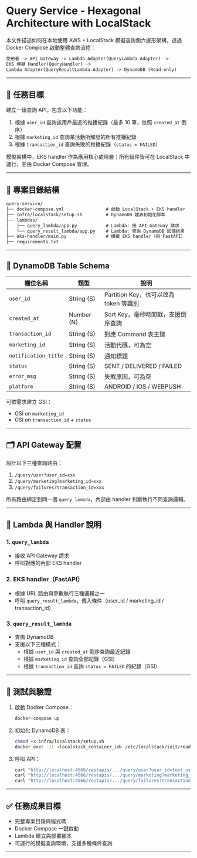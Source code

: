 # Query Service - Hexagonal Architecture with LocalStack

本文件描述如何在本地使用 AWS + LocalStack 模擬查詢側六邊形架構，透過 Docker Compose 啟動整體查詢流程：

```txt
使用者 -> API Gateway -> Lambda Adapter(QueryLambda Adapter) ->
EKS 模擬 Handler(QueryHandler) ->
Lambda Adapter(QueryResultLambda Adapter) -> DynamoDB (Read-only)
```

---

## 🎯 任務目標

建立一組查詢 API，包含以下功能：

1. 根據 `user_id` 查詢該用戶最近的推播紀錄（最多 10 筆，依照 `created_at` 倒序）
2. 根據 `marketing_id` 查詢某活動所觸發的所有推播紀錄
3. 根據 `transaction_id` 查詢失敗的推播紀錄（`status = FAILED`）

模擬架構中，EKS handler 作為應用核心處理層；所有組件皆可在 LocalStack 中運行，並由 Docker Compose 管理。

---

## 🧱 專案目錄結構

```txt
query-service/
├── docker-compose.yml                # 啟動 LocalStack + EKS handler
├── infra/localstack/setup.sh         # DynamoDB 建表初始化腳本
├── lambdas/
│   ├── query_lambda/app.py           # Lambda: 接 API Gateway 請求
│   └── query_result_lambda/app.py    # Lambda: 查詢 DynamoDB 回傳結果
├── eks-handler/main.py               # 模擬 EKS handler（用 FastAPI）
├── requirements.txt
```

---

## 🧩 DynamoDB Table Schema

| 欄位名稱             | 類型       | 說明                                   |
| -------------------- | ---------- | -------------------------------------- |
| `user_id`            | String (S) | Partition Key，也可以改為 token 等識別 |
| `created_at`         | Number (N) | Sort Key，毫秒時間戳，支援倒序查詢     |
| `transaction_id`     | String (S) | 對應 Command 表主鍵                    |
| `marketing_id`       | String (S) | 活動代碼，可為空                       |
| `notification_title` | String (S) | 通知標題                               |
| `status`             | String (S) | SENT / DELIVERED / FAILED              |
| `error_msg`          | String (S) | 失敗原因，可為空                       |
| `platform`           | String (S) | ANDROID / IOS / WEBPUSH                |

可依需求建立 GSI：

- GSI on `marketing_id`
- GSI on `transaction_id` + `status`

---

## 🗂️ API Gateway 配置

設計以下三種查詢路由：

1. `/query/user?user_id=xxx`
2. `/query/marketing?marketing_id=xxx`
3. `/query/failures?transaction_id=xxx`

所有路由綁定到同一個 `query_lambda`，內部由 handler 判斷執行不同查詢邏輯。

---

## 🔁 Lambda 與 Handler 說明

### 1. `query_lambda`

- 接收 API Gateway 請求
- 呼叫對應的內部 EKS handler

### 2. EKS handler（FastAPI）

- 根據 URL 路由與參數執行三種邏輯之一
- 呼叫 `query_result_lambda`，傳入條件（user_id / marketing_id / transaction_id）

### 3. `query_result_lambda`

- 查詢 DynamoDB
- 支援以下三種模式：
  - 根據 `user_id` 與 `created_at` 倒序查詢最近紀錄
  - 根據 `marketing_id` 查詢全部紀錄（GSI）
  - 根據 `transaction_id` 查詢 `status = FAILED` 的紀錄（GSI）

---

## 🧪 測試與驗證

1. 啟動 Docker Compose：

   ```bash
   docker-compose up
   ```

2. 初始化 DynamoDB 表：

   ```bash
   chmod +x infra/localstack/setup.sh
   docker exec -it <localstack_container_id> /etc/localstack/init/ready.d/setup.sh
   ```

3. 呼叫 API：

   ```bash
   curl "http://localhost:4566/restapis/.../query/user?user_id=test_user"
   curl "http://localhost:4566/restapis/.../query/marketing?marketing_id=abc123"
   curl "http://localhost:4566/restapis/.../query/failures?transaction_id=tx_456"
   ```

---

## ✅ 任務成果目標

- 完整專案目錄與程式碼
- Docker Compose 一鍵啟動
- Lambda 建立與部署腳本
- 可運行的模擬查詢環境，支援多種條件查詢

---
